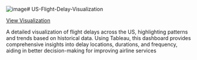 ![image](https://github.com/user-attachments/assets/4f18a3a2-31f5-407d-ab08-81cdf334c782)# US-Flight-Delay-Visualization

<a href=https://public.tableau.com/app/profile/andri.laksono/viz/USFlightDelayVisualization/USFlightDelay>View Visualization</a>

A detailed visualization of flight delays across the US, highlighting patterns and trends based on historical data. Using Tableau, this dashboard provides comprehensive insights into delay locations, durations, and frequency, aiding in better decision-making for improving airline services
